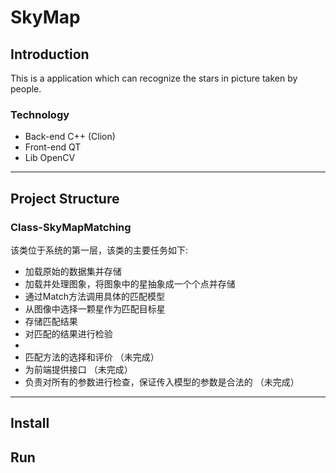 # SkyMap

## Introduction
This is a application which can recognize the stars
in picture taken by people. 

### Technology
- Back-end
C++ (Clion)
- Front-end
QT
- Lib
OpenCV

------------------------
## Project Structure
### Class-SkyMapMatching
该类位于系统的第一层，该类的主要任务如下:<br>
- 加载原始的数据集并存储
- 加载并处理图象，将图象中的星抽象成一个个点并存储
- 通过Match方法调用具体的匹配模型
- 从图像中选择一颗星作为匹配目标星
- 存储匹配结果
- 对匹配的结果进行检验
- <br>
- 匹配方法的选择和评价 （未完成）
- 为前端提供接口 （未完成）
- 负责对所有的参数进行检查，保证传入模型的参数是合法的 （未完成）

--------------------------
## Install

## Run




